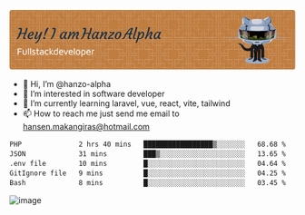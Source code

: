 ![Header](./github-header-image.png)

- 👋 Hi, I’m @hanzo-alpha
- 👀 I’m interested in software developer
- 🌱 I’m currently learning laravel, vue, react, vite, tailwind
- 📫 How to reach me just send me email to hansen.makangiras@hotmail.com 

<!---
hanzo-alpha/hanzo-alpha is a ✨ special ✨ repository because its `README.md` (this file) appears on your GitHub profile.
You can click the Preview link to take a look at your changes.
--->

<!--START_SECTION:waka-->

```txt
PHP              2 hrs 40 mins   █████████████████▒░░░░░░░   68.68 %
JSON             31 mins         ███▒░░░░░░░░░░░░░░░░░░░░░   13.65 %
.env file        10 mins         █░░░░░░░░░░░░░░░░░░░░░░░░   04.64 %
GitIgnore file   9 mins          █░░░░░░░░░░░░░░░░░░░░░░░░   04.25 %
Bash             8 mins          █░░░░░░░░░░░░░░░░░░░░░░░░   03.45 %
```

<!--END_SECTION:waka-->

![image](https://github.com/hanzo-alpha/hanzo-alpha/assets/111342797/c4bd2977-6123-4017-8652-6e166259b484)

